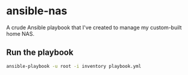 # ansible-nas

A crude Ansible playbook that I've created to manage my custom-built home NAS.

## Run the playbook

```bash
ansible-playbook -u root -i inventory playbook.yml
```
